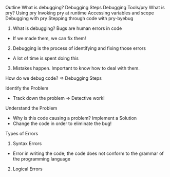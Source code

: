 Outline
  What is debugging?
  Debugging Steps
  Debugging Tools/pry
  What is pry?
  Using pry
  Invoking pry at runtime
  Accessing variables and scope
  Debugging with pry
  Stepping through code with pry-byebug

1. What is debugging?
Bugs are human errors in code
  - If we made them, we can fix them!
2. Debugging is the process of identifying and fixing those errors
  - A lot of time is spent doing this
3. Mistakes happen. Important to know how to deal with them.


How do we debug code? => Debugging Steps

Identify the Problem
  - Track down the problem => Detective work!

Understand the Problem
  - Why is this code causing a problem?
Implement a Solution
  - Change the code in order to eliminate the bug!

Types of Errors
1. Syntax Errors
- Error in writing the code; the code does not conform to the grammar of the programming language 
2. Logical Errors
